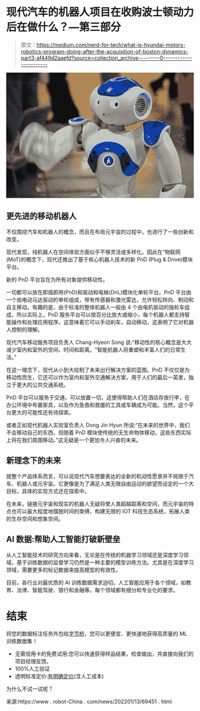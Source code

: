# 现代汽车的机器人项目在收购波士顿动力后在做什么？—第三部分

> 原文：<https://medium.com/nerd-for-tech/what-is-hyundai-motors-robotics-program-doing-after-the-acquisition-of-boston-dynamics-part3-af449d2aaefd?source=collection_archive---------0----------------------->

![](img/11c2192cf23e78c084c91872c5eb9b7f.png)

## **更先进的移动机器人**

不仅围绕汽车和机器人的概念，而且在布局元宇宙的过程中，也进行了一些创新和改变。

现代发现，纯机器人在空间体验方面似乎不够灵活或多样化。因此在“物联网(MoT)的概念下，现代还推出了基于核心机器人技术的新 PnD (Plug & Drive)模块平台。

新的 PnD 平台旨在为所有对象提供移动性。

一切都可以放在即插即用(PnD)和驱动和电梯(DnL)模块化单轮平台。PnD 平台由一个由电动马达驱动的单轮组成，带有传感器和激光雷达，允许轻松转向、制动和自主移动。有趣的是，由于标准的整体机器人一般由 4 个由电机驱动的独轮车组成，所以实际上，PnD 服务平台可以按百分比放大或缩小，每个机器人都支持智能操作和处理应用程序。这意味着它可以手动刹车，自动移动，这表明了它对机器人控制的理解。

现代汽车移动服务项目负责人 Chang-Hyeon Song 说:“移动性的核心概念是大大减少室内和室外的空间、时间和距离。“智能机器人将重塑和丰富人们的日常生活。”

在这一理念下，现代从小到大绘制了未来出行解决方案的蓝图。PnD 不仅仅是为移动性而生，它还可以作为室内和室外交通解决方案，用于人们的最后一英里，独立于更大的公共交通系统。

PnD 平台可以服务于交通，可以放置一切，这使得帮助人们在酒店存放行李，在办公环境中布置家具，以及作为急救和救援的工具或车辆成为可能。当然，这个平台更大的可能性还有待探索。

或者正如现代机器人实验室负责人 Dong Jin Hyun 所说:“在未来的世界中，我们不会移动自己的东西，但随着 PnD 模块使传统的无生命物体移动，这些东西实际上将在我们周围移动。”这无疑是一个更加令人兴奋的未来。

## **新理念下的未来**

就整个产品体系而言，可以说现代汽车想要表达的全新的机动性愿景并不局限于汽车、机器人或元宇宙。它更像是为了满足人类无限自由运动的欲望而设定的一个大目标，具体的实现方式还在探索中。

在未来，链接元宇宙和现实的机器人无疑将使人类超越距离和空间，而元宇宙的特点也可以最大程度地摆脱时间的束缚，构建无限的 IOT 科技生态系统，拓展人类的生存空间和想象空间。

## **AI 数据:帮助人工智能打破新壁垒**

从人工智能技术的研究方向来看，无论是在传统的机器学习领域还是深度学习领域，基于训练数据的监督学习仍然是一种主要的模型训练方法。尤其是在深度学习领域，需要更多的标记数据来提高模型的有效性。

目前，各行业对最优质的 AI 训练数据需求迫切。人工智能应用于各个领域，如教育、法律、智能驾驶、银行和金融等。每个领域都有细分和专业化的要求。

# 结束

将您的数据标注任务外包给[字节桥](https://tinyurl.com/yfvr5m4s)，您可以更便宜、更快速地获得高质量的 ML 训练数据集！

*   无需信用卡的免费试用:您可以快速获得样品结果，检查输出，并直接向我们的项目经理反馈。
*   100%人工验证
*   透明标准定价:[有明确定价](https://www.bytebridge.io/#/?module=price)(含人工成本)

为什么不试一试呢？

来源:https://www . robot-China . com/news/202201/13/69451 . html